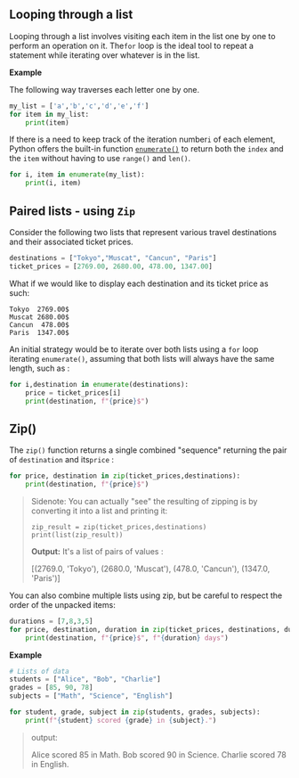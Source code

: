 ## Looping through a list 

Looping through a list involves visiting each item in the list one by one to perform an operation on it.  The`for` loop is the ideal tool to repeat a statement while iterating over whatever is in the list. 

**Example** 

The following way traverses each letter one by one.

```python
my_list = ['a','b','c','d','e','f']
for item in my_list:
    print(item)
```



If there is a need to keep track of the iteration number`i` of each element, Python offers the built-in function [ `enumerate()`](https://www.geeksforgeeks.org/enumerate-in-python/) to return both the `index` and the `item` without having  to use `range()` and `len()`.

```python
for i, item in enumerate(my_list):
	print(i, item)
```



## Paired lists - using `Zip`

Consider the following two lists that represent various travel destinations and their associated ticket prices.

```python
destinations = ["Tokyo","Muscat", "Cancun", "Paris"]
ticket_prices = [2769.00, 2680.00, 478.00, 1347.00]

```

What if we would like to display each destination and its ticket price as such:

```
Tokyo  2769.00$
Muscat 2680.00$
Cancun  478.00$
Paris  1347.00$
```

An initial strategy would be to iterate over both lists using a `for` loop iterating `enumerate()`, assuming that both lists will always have the same length, such as :

```python
for i,destination in enumerate(destinations):
	price = ticket_prices[i]
	print(destination, f"{price}$")
```

## **Zip()**

The `zip()` function returns a single combined "sequence"  returning the pair of `destination` and its`price` :

```python
for price, destination in zip(ticket_prices,destinations):
	print(destination, f"{price}$")
```

> Sidenote: You can actually "see" the resulting of zipping is by converting it into a list and printing it:
>
> ```
> zip_result = zip(ticket_prices,destinations)
> print(list(zip_result))
> ```
>
> **Output:** It's a list of pairs of values : 
>
> [(2769.0, 'Tokyo'), (2680.0, 'Muscat'), (478.0, 'Cancun'), (1347.0, 'Paris')]



You can also combine multiple lists using zip, but be careful to respect the order of the unpacked items:

```python
durations = [7,8,3,5]
for price, destination, duration in zip(ticket_prices, destinations, durations):
	print(destination, f"{price}$", f"{duration} days")
```



**Example**

```python
# Lists of data
students = ["Alice", "Bob", "Charlie"]    
grades = [85, 90, 78]                    
subjects = ["Math", "Science", "English"] 

for student, grade, subject in zip(students, grades, subjects):
    print(f"{student} scored {grade} in {subject}.")
```

> output:
>
> Alice scored 85 in Math.
> Bob scored 90 in Science.
> Charlie scored 78 in English.


